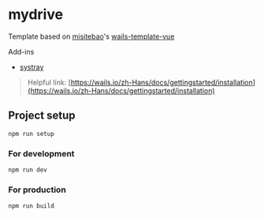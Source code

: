 # mydrive

Template based on [misitebao](https://github.com/misitebao)'s [wails-template-vue](https://github.com/misitebao/wails-template-vue)

Add-ins

- [systray](https://github.com/getlantern/systray) 

> Helpful link: [https://wails.io/zh-Hans/docs/gettingstarted/installation](https://wails.io/zh-Hans/docs/gettingstarted/installation)

## Project setup

```
npm run setup
```

### For development

```
npm run dev
```

### For production

```
npm run build
```
